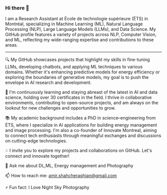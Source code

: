 ### Hi there 👋

I am a Research Assistant at École de technologie supérieure (ÉTS) in Montréal, specializing in Machine Learning (ML), Natural Language Processing (NLP), Large Language Models (LLMs), and Data Science. My GitHub profile features a variety of projects across NLP, Computer Vision, and ML, reflecting my wide-ranging expertise and contributions to these areas.

---

🔍 My GitHub showcases projects that highlight my skills in fine-tuning LLMs, developing chatbots, and applying ML techniques to various domains. Whether it's enhancing predictive models for energy efficiency or exploring the boundaries of generative models, my goal is to push the envelope in AI research and development.

🌱 I'm continuously learning and staying abreast of the latest in AI and data science, holding over 30 certificates in the field. I thrive in collaborative environments, contributing to open-source projects, and am always on the lookout for new challenges and opportunities to grow.

📚 My academic background includes a PhD in science–engineering from ÉTS, where I specialize in AI applications for building energy management and image processing. I'm also a co-founder of Innovate Montreal, aiming to connect tech enthusiasts through meaningful exchanges and discussions on cutting-edge technologies.

💡 I invite you to explore my projects and collaborations on GitHub. Let's connect and innovate together!

💬 Ask me about DL,ML, Energy management and Photography
  
📫 How to reach me: amir.shahcheraghian@gmail.com
  
⚡ Fun fact: I Love Night Sky Photography



